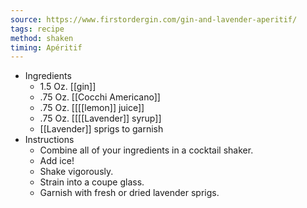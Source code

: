 ```yaml
---
source: https://www.firstordergin.com/gin-and-lavender-aperitif/
tags: recipe
method: shaken
timing: Apéritif
---
```


- Ingredients
	- 1.5 Oz. [[gin]]
	- .75 Oz. [[Cocchi Americano]]
	- .75 Oz. [[[[lemon]] juice]]
	- .75 Oz. [[[[Lavender]] syrup]]
	- [[Lavender]] sprigs to garnish
- Instructions
	- Combine all of your ingredients in a cocktail shaker.
	- Add ice!
	- Shake vigorously.
	- Strain into a coupe glass.
	- Garnish with fresh or dried lavender sprigs.